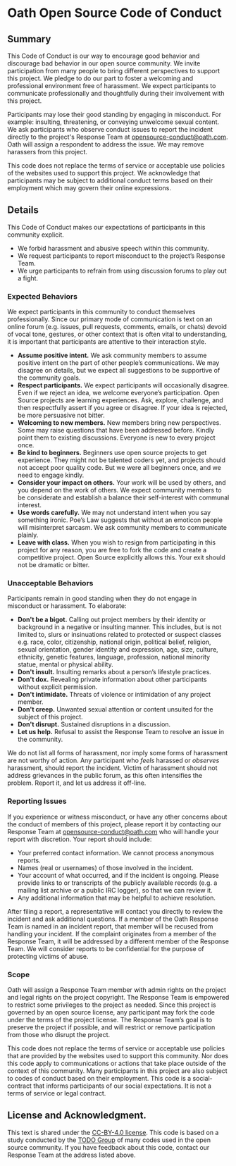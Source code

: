 # Oath Open Source Code of Conduct

## Summary

This Code of Conduct is our way to encourage good behavior and discourage bad behavior in our open source community. We invite participation from many people to bring different perspectives to support this project. We pledge to do our part to foster a welcoming and professional environment free of harassment. We expect participants to communicate professionally and thoughtfully during their involvement with this project.

Participants may lose their good standing by engaging in misconduct. For example: insulting, threatening, or conveying unwelcome sexual content. We ask participants who observe conduct issues to report the incident directly to the project's Response Team at opensource-conduct@oath.com. Oath will assign a respondent to address the issue. We may remove harassers from this project.

This code does not replace the terms of service or acceptable use policies of the websites used to support this project. We acknowledge that participants may be subject to additional conduct terms based on their employment which may govern their online expressions.

## Details

This Code of Conduct makes our expectations of participants in this community explicit.

- We forbid harassment and abusive speech within this community.
- We request participants to report misconduct to the project’s Response Team.
- We urge participants to refrain from using discussion forums to play out a fight.

### Expected Behaviors

We expect participants in this community to conduct themselves professionally. Since our primary mode of communication is text on an online forum (e.g. issues, pull requests, comments, emails, or chats) devoid of vocal tone, gestures, or other context that is often vital to understanding, it is important that participants are attentive to their interaction style.

- **Assume positive intent.** We ask community members to assume positive intent on the part of other people’s communications. We may disagree on details, but we expect all suggestions to be supportive of the community goals.
- **Respect participants.** We expect participants will occasionally disagree. Even if we reject an idea, we welcome everyone’s participation. Open Source projects are learning experiences. Ask, explore, challenge, and then respectfully assert if you agree or disagree. If your idea is rejected, be more persuasive not bitter.
- **Welcoming to new members.** New members bring new perspectives. Some may raise questions that have been addressed before. Kindly point them to existing discussions. Everyone is new to every project once.
- **Be kind to beginners.** Beginners use open source projects to get experience. They might not be talented coders yet, and projects should not accept poor quality code. But we were all beginners once, and we need to engage kindly.
- **Consider your impact on others.** Your work will be used by others, and you depend on the work of others. We expect community members to be considerate and establish a balance their self-interest with communal interest.
- **Use words carefully.** We may not understand intent when you say something ironic. Poe’s Law suggests that without an emoticon people will misinterpret sarcasm. We ask community members to communicate plainly.
- **Leave with class.** When you wish to resign from participating in this project for any reason, you are free to fork the code and create a competitive project. Open Source explicitly allows this. Your exit should not be dramatic or bitter.

### Unacceptable Behaviors

Participants remain in good standing when they do not engage in misconduct or harassment. To elaborate:

- **Don't be a bigot.** Calling out project members by their identity or background in a negative or insulting manner. This includes, but is not limited to, slurs or insinuations related to protected or suspect classes e.g. race, color, citizenship, national origin, political belief, religion, sexual orientation, gender identity and expression, age, size, culture, ethnicity, genetic features, language, profession, national minority statue, mental or physical ability.
- **Don't insult.** Insulting remarks about a person’s lifestyle practices.
- **Don't dox.** Revealing private information about other participants without explicit permission.
- **Don't intimidate.** Threats of violence or intimidation of any project member.
- **Don't creep.** Unwanted sexual attention or content unsuited for the subject of this project.
- **Don't disrupt.** Sustained disruptions in a discussion.
- **Let us help.** Refusal to assist the Response Team to resolve an issue in the community.

We do not list all forms of harassment, nor imply some forms of harassment are not worthy of action. Any participant who _feels_ harassed or _observes_ harassment, should report the incident. Victim of harassment should not address grievances in the public forum, as this often intensifies the problem. Report it, and let us address it off-line.

### Reporting Issues

If you experience or witness misconduct, or have any other concerns about the conduct of members of this project, please report it by contacting our Response Team at opensource-conduct@oath.com who will handle your report with discretion. Your report should include:

- Your preferred contact information. We cannot process anonymous reports.
- Names (real or usernames) of those involved in the incident.
- Your account of what occurred, and if the incident is ongoing. Please provide links to or transcripts of the publicly available records (e.g. a mailing list archive or a public IRC logger), so that we can review it.
- Any additional information that may be helpful to achieve resolution.

After filing a report, a representative will contact you directly to review the incident and ask additional questions. If a member of the Oath Response Team is named in an incident report, that member will be recused from handling your incident. If the complaint originates from a member of the Response Team, it will be addressed by a different member of the Response Team. We will consider reports to be confidential for the purpose of protecting victims of abuse.

### Scope

Oath will assign a Response Team member with admin rights on the project and legal rights on the project copyright. The Response Team is empowered to restrict some privileges to the project as needed. Since this project is governed by an open source license, any participant may fork the code under the terms of the project license. The Response Team’s goal is to preserve the project if possible, and will restrict or remove participation from those who disrupt the project.

This code does not replace the terms of service or acceptable use policies that are provided by the websites used to support this community. Nor does this code apply to communications or actions that take place outside of the context of this community. Many participants in this project are also subject to codes of conduct based on their employment. This code is a social-contract that informs participants of our social expectations. It is not a terms of service or legal contract.

## License and Acknowledgment.

This text is shared under the [CC-BY-4.0 license](https://creativecommons.org/licenses/by/4.0/). This code is based on a study conducted by the [TODO Group](https://todogroup.org/) of many codes used in the open source community. If you have feedback about this code, contact our Response Team at the address listed above.
